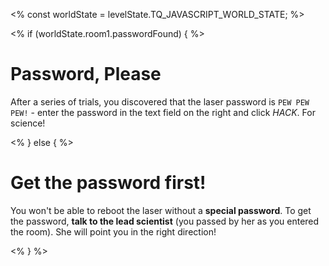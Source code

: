 <%
const worldState = levelState.TQ_JAVASCRIPT_WORLD_STATE;
%>

<% if (worldState.room1.passwordFound) { %>

# Password, Please

After a series of trials, you discovered that the laser password is `PEW PEW PEW!` - enter the password in the text field on the right and click _HACK_. For science!

<% } else { %>

# Get the password first!

You won't be able to reboot the laser without a **special password**. To get the password, **talk to the lead scientist** (you passed by her as you entered the room). She will point you in the right direction!

<% } %>
